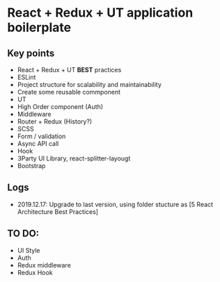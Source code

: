 # React + Redux + UT application boilerplate


## Key points
- React + Redux + UT **BEST** practices
- ESLint
- Project structure for scalability and maintainability
- Create some reusable commponent 
- UT
- High Order component (Auth)
- Middleware
- Router + Redux (History?)
- SCSS
- Form / validation
- Async API call
- Hook
- 3Party UI Library, react-splitter-layougt
- Bootstrap

## Logs
- 2019.12.17: Upgrade to last version, using folder stucture as [5 React Architecture Best Practices]





## TO DO:
- UI Style
- Auth
- Redux middleware
- Redux Hook

